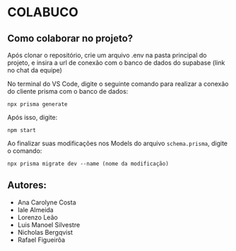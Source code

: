 # COLABUCO

## Como colaborar no projeto?

Após clonar o repositório, crie um arquivo .env na pasta principal do projeto, e insira a url de conexão com o banco de dados do supabase (link no chat da equipe)

No terminal do VS Code, digite o seguinte comando para realizar a conexão do cliente prisma com o banco de dados:

```npm
npx prisma generate
```
Após isso, digite: 

```npm
npm start
```
Ao finalizar suas modificações nos Models do arquivo `schema.prisma`, digite o comando:

```npm
npx prisma migrate dev --name (nome da modificação)
```

## Autores:
- Ana Carolyne Costa
- Iale Almeida
- Lorenzo Leão
- Luis Manoel Silvestre
- Nicholas Bergqvist
- Rafael Figueirôa
